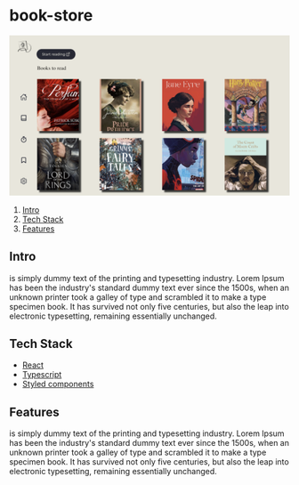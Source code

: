 # book-store
![book-store](src/assets/images/png/book-store.png)

1. [Intro](#intro)
2. [Tech Stack](#tech-stack)
3. [Features](#features)

## Intro
is simply dummy text of the printing and typesetting industry. Lorem Ipsum has been the industry's standard dummy text ever since the 1500s, when an unknown printer took a galley of type and scrambled it to make a type specimen book. It has survived not only five centuries, but also the leap into electronic typesetting, remaining essentially unchanged.

## Tech Stack
- [React](#react)
- [Typescript](#typescript)
- [Styled components](#styled-components)

## Features
is simply dummy text of the printing and typesetting industry. Lorem Ipsum has been the industry's standard dummy text ever since the 1500s, when an unknown printer took a galley of type and scrambled it to make a type specimen book. It has survived not only five centuries, but also the leap into electronic typesetting, remaining essentially unchanged.
